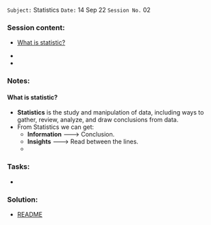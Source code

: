 `Subject:` Statistics 
 `Date:` 14 Sep 22 `Session No.` 02

### Session content:

- [What is statistic?](#What-is-statistic)

- 

- 

### Notes:

#### What is statistic?

- **Statistics** is the study and manipulation of data, including ways to gather, review, analyze, and draw conclusions from data. 
- From Statistics we can get:
  - **Information** ---> Conclusion.
  - **Insights** ---> Read between the lines.
  - 






### Tasks:

- 

### Solution:

- [README]()
